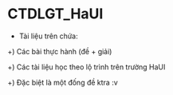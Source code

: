 # CTDLGT_HaUI

- Tài liệu trên chứa:

+) Các bài thực hành (đề + giải)

+) Các tài liệu học theo lộ trình trên trường HaUI

+) Đặc biệt là một đống đề ktra :v
